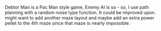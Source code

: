Debtor Man is a Pac Man style game, Enemy AI is
so - so, I use path planning with a random noise type
function. It could be improved upon. might want to
add another maze layout and maybe add an extra
power pellet to the 4th maze since that maze is
nearly impossible.

